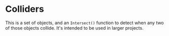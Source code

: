 # Colliders

This is a set of objects, and an `Intersect()` function to detect when any two of those objects collide. It's intended to be used in larger projects.